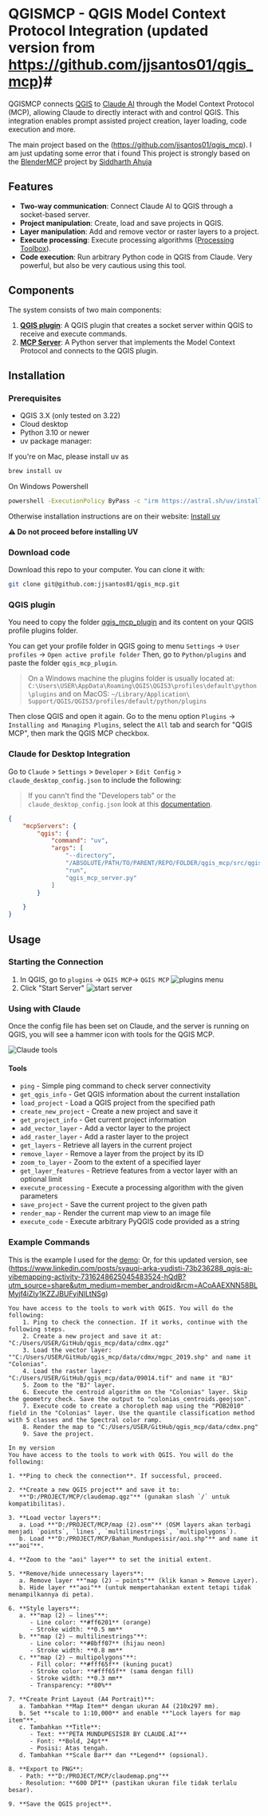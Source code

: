 # QGISMCP - QGIS Model Context Protocol Integration (updated version from https://github.com/jjsantos01/qgis_mcp)#

QGISMCP connects [QGIS](https://qgis.org/) to [Claude AI](https://claude.ai/chat) through the Model Context Protocol (MCP), allowing Claude to directly interact with and control QGIS. This integration enables prompt assisted project creation, layer loading, code execution and more.

The main project based on the (https://github.com/jjsantos01/qgis_mcp). I am just updating some error that i found
This project is strongly based on the [BlenderMCP](https://github.com/ahujasid/blender-mcp/tree/main) project by [Siddharth Ahuja](https://x.com/sidahuj)

## Features

- **Two-way communication**: Connect Claude AI to QGIS through a socket-based server.
- **Project manipulation**: Create, load and save projects in QGIS.
- **Layer manipulation**: Add and remove vector or raster layers to a project.
- **Execute processing**: Execute processing algorithms ([Processing Toolbox](https://docs.qgis.org/3.40/en/docs/user_manual/processing/toolbox.html)).
- **Code execution**: Run arbitrary Python code in QGIS from Claude. Very powerful, but also be very cautious using this tool.

## Components

The system consists of two main components:

1. **[QGIS plugin](/qgis_mcp_plugin/)**: A QGIS plugin that creates a socket server within QGIS to receive and execute commands.
2. **[MCP Server](/src/qgis_mcp/qgis_mcp_server.py)**: A Python server that implements the Model Context Protocol and connects to the QGIS plugin.

## Installation

### Prerequisites

- QGIS 3.X (only tested on 3.22)
- Cloud desktop
- Python 3.10 or newer
- uv package manager:

If you're on Mac, please install uv as

```bash
brew install uv
```

On Windows Powershell

```bash
powershell -ExecutionPolicy ByPass -c "irm https://astral.sh/uv/install.ps1 | iex"
```

Otherwise installation instructions are on their website: [Install uv](https://docs.astral.sh/uv/getting-started/installation/)

**⚠️ Do not proceed before installing UV**

### Download code

Download this repo to your computer. You can clone it with:

```bash
git clone git@github.com:jjsantos01/qgis_mcp.git
```

### QGIS plugin

You need to copy the folder [qgis_mcp_plugin](/qgis_mcp_plugin/) and its content on your QGIS profile plugins folder.

You can get your profile folder in QGIS going to menu `Settings` -> `User profiles` -> `Open active profile folder` Then, go to `Python/plugins` and paste the folder `qgis_mcp_plugin`.

> On a Windows machine the plugins folder is usually located at:
    `C:\Users\USER\AppData\Roaming\QGIS\QGIS3\profiles\default\python\plugins` and on MacOS:
    `~/Library/Application\ Support/QGIS/QGIS3/profiles/default/python/plugins`

 Then close QGIS and open it again. Go to the menu option `Plugins` -> `Installing and Managing Plugins`, select the `All` tab and search for "QGIS MCP", then mark the QGIS MCP checkbox.

### Claude for Desktop Integration

Go to `Claude` > `Settings` > `Developer` > `Edit Config` > `claude_desktop_config.json` to include the following:

> If you cann't find the "Developers tab" or the `claude_desktop_config.json` look at this [documentation](https://modelcontextprotocol.io/quickstart/user#2-add-the-filesystem-mcp-server).

```json
{
    "mcpServers": {
        "qgis": {
            "command": "uv",
            "args": [
                "--directory",
                "/ABSOLUTE/PATH/TO/PARENT/REPO/FOLDER/qgis_mcp/src/qgis_mcp",
                "run",
                "qgis_mcp_server.py"
            ]
        }

    }
}
```

## Usage

### Starting the Connection

1. In QGIS, go to `plugins` -> `QGIS MCP`-> `QGIS MCP`
    ![plugins menu](/assets/imgs/qgis-plugins-menu.png)
2. Click "Start Server"
    ![start server](/assets/imgs/qgis-mcp-start-server.png)

### Using with Claude

Once the config file has been set on Claude, and the server is running on QGIS, you will see a hammer icon with tools for the QGIS MCP.

![Claude tools](assets/imgs/claude-available-tools.png)

#### Tools

- `ping` - Simple ping command to check server connectivity
- `get_qgis_info` - Get QGIS information about the current installation
- `load_project` - Load a QGIS project from the specified path
- `create_new_project` - Create a new project and save it
- `get_project_info` - Get current project information
- `add_vector_layer` - Add a vector layer to the project
- `add_raster_layer` - Add a raster layer to the project
- `get_layers` - Retrieve all layers in the current project
- `remove_layer` - Remove a layer from the project by its ID
- `zoom_to_layer` - Zoom to the extent of a specified layer
- `get_layer_features` - Retrieve features from a vector layer with an optional limit
- `execute_processing` - Execute a processing algorithm with the given parameters
- `save_project` - Save the current project to the given path
- `render_map` - Render the current map view to an image file
- `execute_code` - Execute arbitrary PyQGIS code provided as a string

### Example Commands

This is the example I used for the [demo](https://x.com/jjsantoso/status/1900293848271667395):
Or, for this updated version, see (https://www.linkedin.com/posts/syauqi-arka-yudisti-73b236288_qgis-ai-vibemapping-activity-7316248625045483524-hQdB?utm_source=share&utm_medium=member_android&rcm=ACoAAEXNN58BLMyjf4iZIy1KZZJBUFyiNlLtNSg)

```plain
You have access to the tools to work with QGIS. You will do the following:
	1. Ping to check the connection. If it works, continue with the following steps.
	2. Create a new project and save it at: "C:/Users/USER/GitHub/qgis_mcp/data/cdmx.qgz"
	3. Load the vector layer: ""C:/Users/USER/GitHub/qgis_mcp/data/cdmx/mgpc_2019.shp" and name it "Colonias".
	4. Load the raster layer: "C:/Users/USER/GitHub/qgis_mcp/data/09014.tif" and name it "BJ"
	5. Zoom to the "BJ" layer.
	6. Execute the centroid algorithm on the "Colonias" layer. Skip the geometry check. Save the output to "colonias_centroids.geojson".
	7. Execute code to create a choropleth map using the "POB2010" field in the "Colonias" layer. Use the quantile classification method with 5 classes and the Spectral color ramp.
	8. Render the map to "C:/Users/USER/GitHub/qgis_mcp/data/cdmx.png"
	9. Save the project.
```

```plain
In my version
You have access to the tools to work with QGIS. You will do the following:

1. **Ping to check the connection**. If successful, proceed.  

2. **Create a new QGIS project** and save it to:  
   **"D:/PROJECT/MCP/claudemap.qgz"** (gunakan slash `/` untuk kompatibilitas).  

3. **Load vector layers**:  
   a. Load **"D:/PROJECT/MCP/map (2).osm"** (OSM layers akan terbagi menjadi `points`, `lines`, `multilinestrings`, `multipolygons`).  
   b. Load **"D:/PROJECT/MCP/Bahan_Mundupesisir/aoi.shp"** and name it **"aoi"**.  

4. **Zoom to the "aoi" layer** to set the initial extent.  

5. **Remove/hide unnecessary layers**:  
   a. Remove layer **"map (2) — points"** (klik kanan > Remove Layer).  
   b. Hide layer **"aoi"** (untuk mempertahankan extent tetapi tidak menampilkannya di peta).  

6. **Style layers**:  
   a. **"map (2) — lines"**:  
      - Line color: **#ff6201** (orange)  
      - Stroke width: **0.5 mm**  
   b. **"map (2) — multilinestrings"**:  
      - Line color: **#8bff07** (hijau neon)  
      - Stroke width: **0.8 mm**  
   c. **"map (2) — multipolygons"**:  
      - Fill color: **#fff65f** (kuning pucat)  
      - Stroke color: **#fff65f** (sama dengan fill)  
      - Stroke width: **0.3 mm**  
      - Transparency: **80%**  

7. **Create Print Layout (A4 Portrait)**:  
   a. Tambahkan **Map Item** dengan ukuran A4 (210x297 mm).  
   b. Set **scale to 1:10,000** and enable **"Lock layers for map item"**.  
   c. Tambahkan **Title**:  
      - Text: **"PETA MUNDUPESISIR BY CLAUDE.AI"**  
      - Font: **Bold, 24pt**  
      - Posisi: Atas tengah.  
   d. Tambahkan **Scale Bar** dan **Legend** (opsional).  

8. **Export to PNG**:  
   - Path: **"D:/PROJECT/MCP/claudemap.png"**  
   - Resolution: **600 DPI** (pastikan ukuran file tidak terlalu besar).  

9. **Save the QGIS project**.
```

